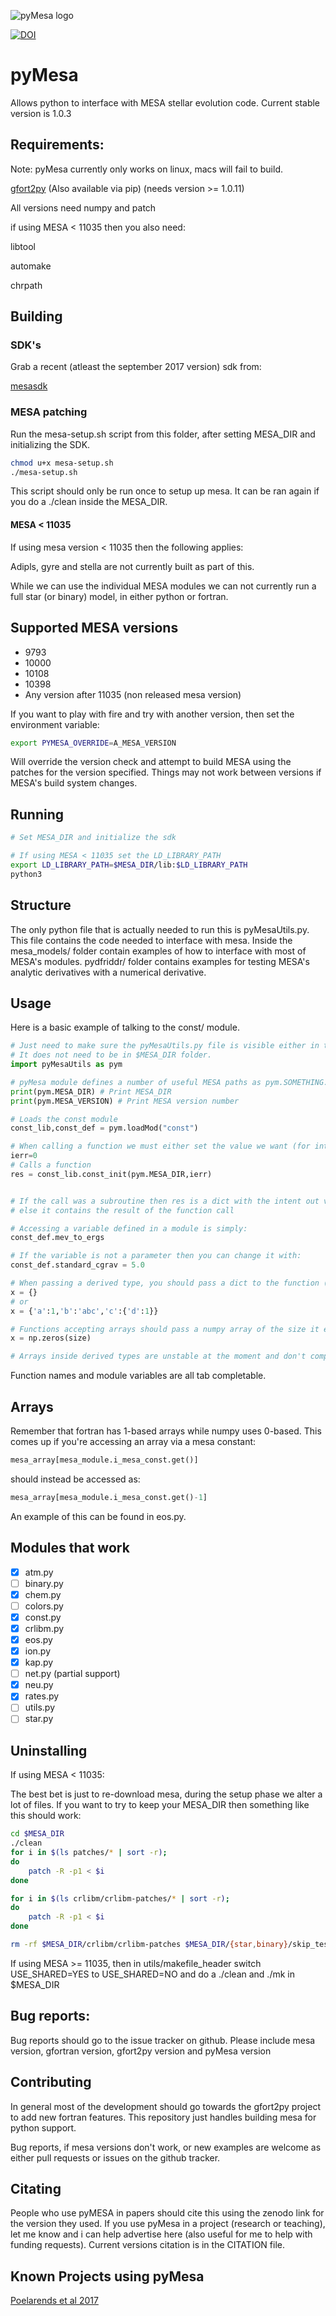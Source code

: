 ![pyMesa logo](images/logo.png)

[![DOI](https://zenodo.org/badge/98320319.svg)](https://zenodo.org/badge/latestdoi/98320319)


# pyMesa
Allows python to interface with MESA stellar evolution code. Current stable version is 1.0.3



## Requirements:
Note: pyMesa currently only works on linux, macs will fail to build.

[gfort2py](https://github.com/rjfarmer/gfort2py) (Also available via pip) (needs version >= 1.0.11)

All versions need numpy and patch

if using MESA <  11035 then you also need:

libtool

automake

chrpath
 
## Building

### SDK's

Grab a recent (atleast the september 2017 version) sdk from:

[mesasdk](http://www.astro.wisc.edu/~townsend/static.php?ref=mesasdk)

### MESA patching

Run the mesa-setup.sh script from this folder, after setting MESA_DIR and initializing the SDK.

````bash
chmod u+x mesa-setup.sh
./mesa-setup.sh
````

This script should only be run once to setup up mesa. It can be ran again if you do a ./clean inside the MESA_DIR.

#### MESA < 11035
If using mesa version < 11035 then the following applies:

Adipls, gyre and stella are not currently built as part of this.

While we can use the individual MESA modules we can not currently run a full star (or binary) model, in either python or fortran.

## Supported MESA versions
- 9793
- 10000
- 10108
- 10398
-  Any version after 11035 (non released mesa version)

If you want to play with fire and try with another version, then set the environment variable:

````bash
export PYMESA_OVERRIDE=A_MESA_VERSION
````

Will override the version check and attempt to build MESA using the patches for the version specified. Things may not work between versions if MESA's build system changes.

## Running
````bash
# Set MESA_DIR and initialize the sdk

# If using MESA < 11035 set the LD_LIBRARY_PATH
export LD_LIBRARY_PATH=$MESA_DIR/lib:$LD_LIBRARY_PATH
python3
````

## Structure

The only python file that is actually needed to run this is pyMesaUtils.py. This file contains the code needed to interface with mesa. Inside the mesa_models/ folder
contain examples of how to interface with most of MESA's modules. pydfriddr/ folder contains examples for testing MESA's analytic derivatives with a numerical derivative.


## Usage

Here is a basic example of talking to the const/ module.

````python
# Just need to make sure the pyMesaUtils.py file is visible either in the local directory or in PYHTHONPATH
# It does not need to be in $MESA_DIR folder.
import pyMesaUtils as pym

# pyMesa module defines a number of useful MESA paths as pym.SOMETHING.
print(pym.MESA_DIR) # Print MESA_DIR
print(pym.MESA_VERSION) # Print MESA version number

# Loads the const module
const_lib,const_def = pym.loadMod("const")

# When calling a function we must either set the value we want (for intent(in/inout) variables) or an empty variable for intent(out).
ierr=0
# Calls a function
res = const_lib.const_init(pym.MESA_DIR,ierr)


# If the call was a subroutine then res is a dict with the intent out variables in there
# else it contains the result of the function call

# Accessing a variable defined in a module is simply:
const_def.mev_to_ergs

# If the variable is not a parameter then you can change it with:
const_def.standard_cgrav = 5.0

# When passing a derived type, you should pass a dict to the function (filled with anything you want set)
x = {}
# or
x = {'a':1,'b':'abc','c':{'d':1}}

# Functions accepting arrays should pass a numpy array of the size it expects (if the function allocates the array, then just pass an array of size 1)
x = np.zeros(size)

# Arrays inside derived types are unstable at the moment and don't completely work.

````

Function names and module variables are all tab completable.

## Arrays

Remember that fortran has 1-based arrays while numpy uses 0-based. This comes
up if you're accessing an array via a mesa constant:

````python
mesa_array[mesa_module.i_mesa_const.get()]
````
 should instead be accessed as:
 
 ````python
mesa_array[mesa_module.i_mesa_const.get()-1]
````
An example of this can be found in eos.py.



## Modules that work

- [x] atm.py
- [ ] binary.py
- [x] chem.py
- [ ] colors.py
- [x] const.py
- [x] crlibm.py
- [x] eos.py
- [x] ion.py
- [x] kap.py
- [ ] net.py (partial support)
- [x] neu.py
- [x] rates.py
- [ ] utils.py
- [ ] star.py

## Uninstalling

If using MESA < 11035:

The best bet is just to re-download mesa, during the setup phase we alter a lot of files. If you want to try to keep your MESA_DIR then something like this should work:

````bash
cd $MESA_DIR
./clean
for i in $(ls patches/* | sort -r);
do
    patch -R -p1 < $i
done

for i in $(ls crlibm/crlibm-patches/* | sort -r);
do 
    patch -R -p1 < $i
done    

rm -rf $MESA_DIR/crlibm/crlibm-patches $MESA_DIR/{star,binary}/skip_test

````

If using MESA >= 11035, then in utils/makefile_header switch USE_SHARED=YES to USE_SHARED=NO and do a ./clean
and ./mk in $MESA_DIR


## Bug reports:

Bug reports should go to the issue tracker on github. Please include mesa version, gfortran version, gfort2py version and pyMesa version 

## Contributing

In general most of the development should go towards the gfort2py project to add new
fortran features. This repository just handles building mesa for python support. 

Bug reports, if mesa versions don't work, or new examples are welcome as either pull requests
or issues on the github tracker.

## Citating

People who use pyMESA in papers should cite this using the zenodo link for the version they used. If you use pyMesa in a project (research or teaching), let me know and i can help advertise here (also useful for me to help
with funding requests). Current versions citation is in the CITATION file.

## Known Projects using pyMesa

[Poelarends et al 2017](https://ui.adsabs.harvard.edu/#abs/2017ApJ...850..197P/abstract)


